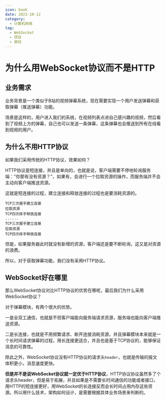 ```yaml
---
icon: book
date: 2023-10-12
category:
  - 计算机网络
tag:
  - WebSocket
  - 项目
  - 原创
---
```


# 为什么用WebSocket协议而不是HTTP

## 业务需求

业务背景是一个类似于B站的视频弹幕系统，现在需要实现一个用户发送弹幕和获取弹幕（推送弹幕）功能。

场景是这样的，用户进入我们的系统，在视频列表点进自己感兴趣的视频，然后看到了视频上方的弹幕，自己也可以发送一条弹幕，这条弹幕也会推送到所有在线看到视频的用户。

## 为什么不用HTTP协议

如果我们采用传统的HTTP协议，效果如何？

HTTP协议是短连接，并且是单向的，也就是说，客户端需要不停地轮询服务端："你那有没有资源？"，如果有，会进行一个拉取资源的操作，而服务端并不会主动向客户端推送资源。

这就是短连接的过程，建立连接和释放连接的过程也是要消耗资源的。

```
TCP三次握手建立连接
拉取资源
TCP四次挥手释放连接
......
TCP三次握手建立连接
拉取资源
TCP四次挥手释放连接
```

但是，如果服务器此时就没有新增的资源，客户端还是要不断轮询，这又是对资源的浪费。

所以，对于获取弹幕功能，我们没有采用HTTP协议。

## WebSocket好在哪里

那么WebSocket协议对比HTTP协议的优势在哪呢，最后我们为什么采用WebSocket协议？

对于弹幕模块，有两个很大的优势。

一是全双工通信，也就是不但客户端能向服务端请求资源，服务端也能向客户端推送资源。

二是长连接，也就是不用频繁请求、断开连接消耗资源，并且弹幕模块本来就是一个长时间请求弹幕的过程，用长连接更适合，并且也是基于TCP协议的，能够保证消息的可靠性。

除此之外，WebSocket协议没有HTTP协议的请求头``header``，也就是传输的报文体积更小，消息速度更快。

**但是并不是说WebSocket协议就一定优于HTTP协议**，HTTP协议协议虽然多了个请求头header，但是易于拓展，并且如果是不需要长时间通信的功能或者接口，用HTTP的短连接更好，用WebSocket的长连接反而会长时间占用内存这些资源。所以用什么技术，架构如何设计，是需要根据具体业务场景来判断的。
